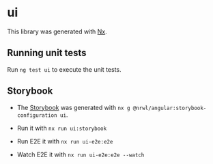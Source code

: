 # ui

This library was generated with [Nx](https://nx.dev).

## Running unit tests

Run `ng test ui` to execute the unit tests.

## Storybook

- The [Storybook](https://storybook.js.org/) was generated with
  `nx g @nrwl/angular:storybook-configuration ui`.

- Run it with `nx run ui:storybook`

- Run E2E it with `nx run ui-e2e:e2e`

- Watch E2E it with `nx run ui-e2e:e2e --watch`
